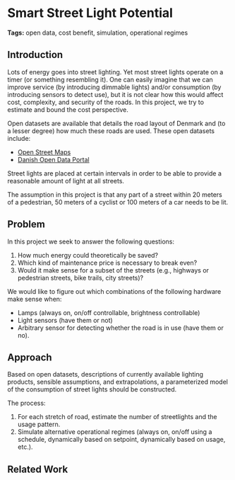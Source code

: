 # Smart Street Light Potential

**Tags:** open data, cost benefit, simulation, operational regimes

## Introduction

Lots of energy goes into street lighting. Yet most street lights operate on a timer (or something resembling it). One can easily imagine that we can improve service (by introducing dimmable lights) and/or consumption (by introducing sensors to detect use), but it is not clear how this would affect cost, complexity, and security of the roads. In this project, we try to estimate and bound the cost perspective.

Open datasets are available that details the road layout of Denmark and (to a lesser degree) how much these roads are used. These open datasets include:
- [Open Street Maps](https://wiki.openstreetmap.org/wiki/Downloading_data)
- [Danish Open Data Portal](https://portal.opendata.dk)

Street lights are placed at certain intervals in order to be able to provide a reasonable amount of light at all streets.

The assumption in this project is that any part of a street within 20 meters of a pedestrian, 50 meters of a cyclist or 100 meters of a car needs to be lit.

## Problem

In this project we seek to answer the following questions:
1. How much energy could theoretically be saved?
2. Which kind of maintenance price is necessary to break even?
3. Would it make sense for a subset of the streets (e.g., highways or pedestrian streets, bike trails, city streets)?

We would like to figure out which combinations of the following hardware make sense when:
- Lamps (always on, on/off controllable, brightness controllable)
- Light sensors (have them or not)
- Arbitrary sensor for detecting whether the road is in use (have them or no).

## Approach

Based on open datasets, descriptions of currently available lighting products, sensible assumptions, and extrapolations, a parameterized model of the consumption of street lights should be constructed.

The process:
1. For each stretch of road, estimate the number of streetlights and the usage pattern.
2. Simulate alternative operational regimes (always on, on/off using a schedule, dynamically based on setpoint, dynamically based on usage, etc.).

## Related Work

